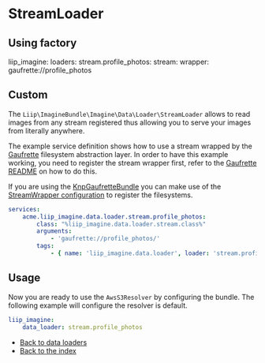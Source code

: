 # StreamLoader

## Using factory

liip_imagine:
    loaders:
        stream.profile_photos:
            stream:
                wrapper: gaufrette://profile_photos

## Custom

The `Liip\ImagineBundle\Imagine\Data\Loader\StreamLoader` allows to read images from any stream registered
thus allowing you to serve your images from literally anywhere.

The example service definition shows how to use a stream wrapped by the [Gaufrette](https://github.com/KnpLabs/Gaufrette) filesystem abstraction layer.
In order to have this example working, you need to register the stream wrapper first,
refer to the [Gaufrette README](https://github.com/KnpLabs/Gaufrette/blob/master/README.markdown) on how to do this.

If you are using the [KnpGaufretteBundle](https://github.com/KnpLabs/KnpGaufretteBundle)
you can make use of the [StreamWrapper configuration](https://github.com/KnpLabs/KnpGaufretteBundle#stream-wrapper) to register the filesystems.

``` yaml
services:
    acme.liip_imagine.data.loader.stream.profile_photos:
        class: "%liip_imagine.data.loader.stream.class%"
        arguments:
            - 'gaufrette://profile_photos/'
        tags:
            - { name: 'liip_imagine.data.loader', loader: 'stream.profile_photos' }
```

## Usage

Now you are ready to use the `AwsS3Resolver` by configuring the bundle.
The following example will configure the resolver is default.

``` yaml
liip_imagine:
    data_loader: stream.profile_photos
```

- [Back to data loaders](../data-loaders.md)
- [Back to the index](../index.md)

